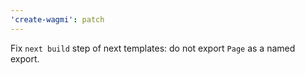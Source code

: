 ```yaml
---
'create-wagmi': patch
---
```


Fix `next build` step of next templates: do not export `Page` as a named export.
